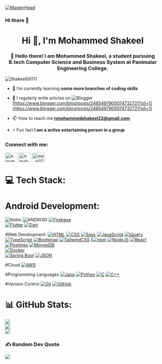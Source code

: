 [![MasterHead](https://wallpapercave.com/wp/wp4694276.jpg)](https://mdshakeel.io)

### Hi there 👋<h1 align="center">Hi 👋, I'm Mohammed Shakeel</h1>
<h3 align="center">👋 Hello there! I am Mohammed Shakeel, a student pursuing B.tech Computer Science and Business System at Panimalar Engineering College. 
</h3>
<p align="left"> <img src="https://komarev.com/ghpvc/?username=Shakeel00111&label=Profile%20views&color=0e75b6&style=flat" alt="Shakeel00111" /> </p>

- 🌱 I’m currently learning **some more branches of coding skills**

- 📝 I regularly write articles on ![Blogger](https://img.shields.io/badge/Blogger-FF5722?style=for-the-badge&logo=blogger&logoColor=white)
 [https://www.blogger.com/blog/posts/2485497900074732721?pli=1](https://www.blogger.com/blog/posts/2485497900074732721?pli=1) 
- 📫 How to reach me **nmohammedshakeel22@gmail.com**

- ⚡ Fun fact **I am a active entertaining person in a group**

<h3 align="left">Connect with me:</h3>
<p align="left">
<a href="https://linkedin.com/in/n mohammed shakeel" target="blank"><img align="center" src="https://raw.githubusercontent.com/rahuldkjain/github-profile-readme-generator/master/src/images/icons/Social/linked-in-alt.svg" alt="n mohammed shakeel" height="30" width="40" /></a>
<a href="https://fb.com/n mohammed shakeel" target="blank"><img align="center" src="https://raw.githubusercontent.com/rahuldkjain/github-profile-readme-generator/master/src/images/icons/Social/facebook.svg" alt="n mohammed shakeel" height="30" width="40" /></a>
<a href="https://instagram.com/ms_aj07" target="blank"><img align="center" src="https://raw.githubusercontent.com/rahuldkjain/github-profile-readme-generator/master/src/images/icons/Social/instagram.svg" alt="ms_aj07" height="30" width="40" /></a>
</p>

<!--<h3 align="left">Languages and Tools:</h3>
<p align="left">
  <a href="https://developer.android.com" target="_blank" rel="noreferrer">
    <img src="https://raw.githubusercontent.com/devicons/devicon/master/icons/android/android-original-wordmark.svg" alt="android" width="40" height="40"/>
  </a>
  <a href="https://aws.amazon.com" target="_blank" rel="noreferrer">
    <img src="https://raw.githubusercontent.com/devicons/devicon/master/icons/amazonwebservices/amazonwebservices-original-wordmark.svg" alt="aws" width="40" height="40"/>
  </a>
  <a href="https://getbootstrap.com" target="_blank" rel="noreferrer">
    <img src="https://raw.githubusercontent.com/devicons/devicon/master/icons/bootstrap/bootstrap-plain-wordmark.svg" alt="bootstrap" width="40" height="40"/>
  </a>
  <a href="https://www.cprogramming.com/" target="_blank" rel="noreferrer">
    <img src="https://raw.githubusercontent.com/devicons/devicon/master/icons/c/c-original.svg" alt="c" width="40" height="40"/>
  </a>
  <a href="https://www.w3schools.com/css/" target="_blank" rel="noreferrer">
    <img src="https://raw.githubusercontent.com/devicons/devicon/master/icons/css3/css3-original-wordmark.svg" alt="css3" width="40" height="40"/>
  </a>
  <a href="https://www.djangoproject.com/" target="_blank" rel="noreferrer">
    <img src="https://cdn.worldvectorlogo.com/logos/django.svg" alt="django" width="40" height="40"/>
  </a>
  <a href="https://expressjs.com" target="_blank" rel="noreferrer">
    <img src="https://raw.githubusercontent.com/devicons/devicon/master/icons/express/express-original-wordmark.svg" alt="express" width="40" height="40"/>
  </a>
  <a href="https://www.figma.com/" target="_blank" rel="noreferrer">
    <img src="https://www.vectorlogo.zone/logos/figma/figma-icon.svg" alt="figma" width="40" height="40"/>
  </a>
  <a href="https://firebase.google.com/" target="_blank" rel="noreferrer">
    <img src="https://www.vectorlogo.zone/logos/firebase/firebase-icon.svg" alt="firebase" width="40" height="40"/>
  </a>
  <a href="https://git-scm.com/" target="_blank" rel="noreferrer">
    <img src="https://www.vectorlogo.zone/logos/git-scm/git-scm-icon.svg" alt="git" width="40" height="40"/>
  </a>
  <a href="https://www.w3.org/html/" target="_blank" rel="noreferrer">
    <img src="https://raw.githubusercontent.com/devicons/devicon/master/icons/html5/html5-original-wordmark.svg" alt="html5" width="40" height="40"/>
  </a>
  <a href="https://www.java.com" target="_blank" rel="noreferrer">
    <img src="https://raw.githubusercontent.com/devicons/devicon/master/icons/java/java-original.svg" alt="java" width="40" height="40"/>
  </a>
  <a href="https://developer.mozilla.org/en-US/docs/Web/JavaScript" target="_blank" rel="noreferrer">
    <img src="https://raw.githubusercontent.com/devicons/devicon/master/icons/javascript/javascript-original.svg" alt="javascript" width="40" height="40"/>
  </a>
  <a href="https://kotlinlang.org" target="_blank" rel="noreferrer">
    <img src="https://www.vectorlogo.zone/logos/kotlinlang/kotlinlang-icon.svg" alt="kotlin" width="40" height="40"/>
  </a>
  <a href="https://www.mongodb.com/" target="_blank" rel="noreferrer">
    <img src="https://raw.githubusercontent.com/devicons/devicon/master/icons/mongodb/mongodb-original-wordmark.svg" alt="mongodb" width="40" height="40"/>
  </a>
  <a href="https://www.mysql.com/" target="_blank" rel="noreferrer">
    <img src="https://raw.githubusercontent.com/devicons/devicon/master/icons/mysql/mysql-original-wordmark.svg" alt="mysql" width="40" height="40"/>
  </a>
  <a href="https://nodejs.org" target="_blank" rel="noreferrer">
    <img src="https://raw.githubusercontent.com/devicons/devicon/master/icons/nodejs/nodejs-original-wordmark.svg" alt="nodejs" width="40" height="40"/>
  </a>
  <a href="https://www.postgresql.org" target="_blank" rel="noreferrer">
    <img src="https://raw.githubusercontent.com/devicons/devicon/master/icons/postgresql/postgresql-original-wordmark.svg" alt="postgresql" width="40" height="40"/>
  </a>
</p>
-->
# 💻 Tech Stack:
# Android Development:
![Kotlin](https://img.shields.io/badge/kotlin-%230095D5.svg?style=for-the-badge&logo=kotlin&logoColor=white)
![ANDROID](https://img.shields.io/badge/android-%2320232a.svg?style=for-the-badge&logo=android&logoColor=%a4c639)
[![Firebase](https://img.shields.io/badge/Firebase-039BE5?logo=Firebase&logoColor=white)](#)	
[![Flutter](https://img.shields.io/badge/Flutter-02569B?logo=flutter&logoColor=fff)](#)	
[![Dart](https://img.shields.io/badge/Dart-%230175C2.svg?logo=dart&logoColor=white)](#)

#Web Development:
	[![HTML](https://img.shields.io/badge/HTML-%23E34F26.svg?logo=html5&logoColor=white)](#)
 [![CSS](https://img.shields.io/badge/CSS-1572B6?logo=css3&logoColor=fff)](#)
 [![Sass](https://img.shields.io/badge/Sass-C69?logo=sass&logoColor=fff)](#)
 [![JavaScript](https://img.shields.io/badge/JavaScript-F7DF1E?logo=javascript&logoColor=000)](#)
 [![jQuery](https://img.shields.io/badge/jQuery-0769AD?logo=jquery&logoColor=fff)](#)
 [![TypeScript](https://img.shields.io/badge/TypeScript-3178C6?logo=typescript&logoColor=fff)](#)
 [![Bootstrap](https://img.shields.io/badge/Bootstrap-7952B3?logo=bootstrap&logoColor=fff)](#)
 [![TailwindCSS](https://img.shields.io/badge/Tailwind%20CSS-%2338B2AC.svg?logo=tailwind-css&logoColor=white)](#)
 [[![npm](https://img.shields.io/badge/npm-CB3837?logo=npm&logoColor=fff)](#)
 [![NodeJS](https://img.shields.io/badge/Node.js-6DA55F?logo=node.js&logoColor=white)](#)
 [![React](https://img.shields.io/badge/React-%2320232a.svg?logo=react&logoColor=%2361DAFB)](#)	
 [![Postgres](https://img.shields.io/badge/Postgres-%23316192.svg?logo=postgresql&logoColor=white)](#)
 [![MongoDB](https://img.shields.io/badge/MongoDB-%234ea94b.svg?logo=mongodb&logoColor=white)](#)	
 [![Docker](https://img.shields.io/badge/Docker-2496ED?logo=docker&logoColor=fff)](#)	
 [![Spring Boot](https://img.shields.io/badge/Spring%20Boot-6DB33F?logo=springboot&logoColor=fff)](#)
 [![JSON](https://img.shields.io/badge/JSON-000?logo=json&logoColor=fff)](#)

 #Cloud
 [![AWS](https://img.shields.io/badge/AWS-%23FF9900.svg?logo=amazon-web-services&logoColor=white)](#)

#Programming Languages
[![Java](https://img.shields.io/badge/Java-%23ED8B00.svg?logo=openjdk&logoColor=white)](#)
[![Python](https://img.shields.io/badge/Python-3776AB?logo=python&logoColor=fff)](#)
[![C](https://img.shields.io/badge/C-00599C?logo=c&logoColor=white)](#)
[![C++](https://img.shields.io/badge/C++-%2300599C.svg?logo=c%2B%2B&logoColor=white)](#)

#Version Control
[![Git](https://img.shields.io/badge/Git-F05032?logo=git&logoColor=fff)](#)
[![GitHub](https://img.shields.io/badge/GitHub-%23121011.svg?logo=github&logoColor=white)](#)

<!--# 📊 GitHub Stats:
<p><img align="left" src="https://github-readme-stats.vercel.app/api/top-langs?username=shakeel00111&show_icons=true&locale=en&layout=compact" alt="shakeel00111" /></p>
<p>&nbsp;<img align="center" src="https://github-readme-stats.vercel.app/api?username=shakeel00111&show_icons=true&locale=en" alt="shakeel00111" /></p>
<p><img align="center" src="https://github-readme-streak-stats.herokuapp.com/?user=shakeel00111&" alt="shakeel00111" /></p>
-->

# 📊 GitHub Stats:
![](https://github-readme-stats.vercel.app/api?username=shakeel00111&theme=dark&hide_border=false&include_all_commits=false&count_private=false)<br/>
![](https://github-readme-streak-stats.herokuapp.com/?user=shakeel00111&theme=dark&hide_border=false)<br/>
![](https://github-readme-stats.vercel.app/api/top-langs/?username=shakeel00111&theme=dark&hide_border=false&include_all_commits=false&count_private=false&layout=compact)


### ✍️ Random Dev Quote
![](https://quotes-github-readme.vercel.app/api?type=horizontal&theme=radical)


